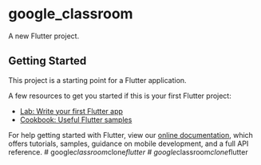# google_classroom

A new Flutter project.

## Getting Started

This project is a starting point for a Flutter application.

A few resources to get you started if this is your first Flutter project:

- [Lab: Write your first Flutter app](https://flutter.dev/docs/get-started/codelab)
- [Cookbook: Useful Flutter samples](https://flutter.dev/docs/cookbook)

For help getting started with Flutter, view our
[online documentation](https://flutter.dev/docs), which offers tutorials,
samples, guidance on mobile development, and a full API reference.
#   g o o g l e _ c l a s s r o o m _ c l o n e _ f l u t t e r  
 #   g o o g l e _ c l a s s r o o m _ c l o n e _ f l u t t e r  
 